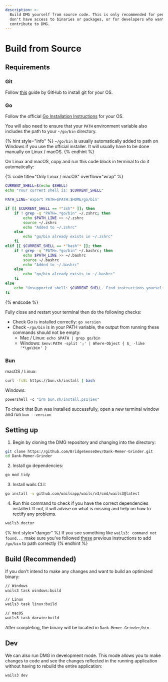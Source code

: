```yaml
---
description: >-
  Build DMG yourself from source code. This is only recommended for people who
  don't have access to binaries or packages, or for developers who want to
  contribute to DMG.
---
```


# Build from Source

## Requirements

### Git

Follow [this](https://github.com/git-guides/install-git) guide by GitHub to install git for your OS.

### Go

Follow the official [Go Installation Instructions](https://go.dev/doc/install) for your OS.

You will also need to ensure that your `PATH` environment variable also includes the path to your `~/go/bin` directory.&#x20;

{% hint style="info" %}
`~/go/bin` is usually automatically added to path on Windows if you use the official installer. It will usually have to be done manually on Linux / macOS.
{% endhint %}

On Linux and macOS, copy and run this code block in terminal to do it automatically:

{% code title="Only Linux / macOS" overflow="wrap" %}
```bash
CURRENT_SHELL=$(echo $SHELL)
echo "Your current shell is: $CURRENT_SHELL"

PATH_LINE='export PATH=$PATH:$HOME/go/bin'

if [[ $CURRENT_SHELL == *"zsh"* ]]; then
    if ! grep -q "PATH=.*go/bin" ~/.zshrc; then
        echo $PATH_LINE >> ~/.zshrc
        source ~/.zshrc
        echo "Added to ~/.zshrc"
    else
        echo "go/bin already exists in ~/.zshrc"
    fi
elif [[ $CURRENT_SHELL == *"bash"* ]]; then
    if ! grep -q "PATH=.*go/bin" ~/.bashrc; then
        echo $PATH_LINE >> ~/.bashrc
        source ~/.bashrc
        echo "Added to ~/.bashrc"
    else
        echo "go/bin already exists in ~/.bashrc"
    fi
else
    echo "Unsupported shell: $CURRENT_SHELL. Find instructions yourself."
fi
```
{% endcode %}

Fully close and restart your terminal then do the following checks:

* Check Go is installed correctly: `go version`
* Check `~/go/bin` is in your PATH variable, the output from running these commands should not be empty:
  * Mac / Linux: `echo $PATH | grep go/bin`
  * Windows: `$env:PATH -split ';' | Where-Object { $_ -like '*\go\bin' }`

### Bun

macOS / Linux:

```bash
curl -fsSL https://bun.sh/install | bash
```

Windows:

```powershell
powershell -c "irm bun.sh/install.ps1|iex"
```

To check that Bun was installed successfully, open a new terminal window and run `bun --version`

## Setting up

1. Begin by cloning the DMG repository and changing into the directory:

```bash
git clone https://github.com/BridgeSenseDev/Dank-Memer-Grinder.git
cd Dank-Memer-Grinder
```

2. Install go dependencies:

```bash
go mod tidy
```

3. Install wails CLI:

```bash
go install -v github.com/wailsapp/wails/v3/cmd/wails3@latest
```

4. Run this command to check if you have the correct dependencies installed. If not, it will advise on what is missing and help on how to rectify any problems.

```sh
wails3 doctor
```

{% hint style="danger" %}
If you see something like `wails3: command not found...` make sure you've followed [these](build-from-source.md#go) previous instructions to add `/go/bin` to path correctly
{% endhint %}

## Build (Recommended)

If you don't intend to make any changes and want to build an optimized binary:

```sh
// Windows
wails3 task windows:build

// Linux
wails3 task linux:build

// macOS
wails3 task darwin:build
```

After completing, the binary will be located in `Dank-Memer-Grinder/bin` .

## Dev

We can also run DMG in development mode. This mode allows you to make changes to code and see the changes reflected in the running application without having to rebuild the entire application:

```sh
wails3 dev
```
